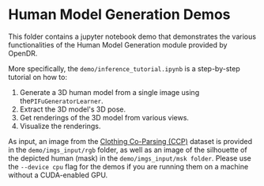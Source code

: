 # Human Model Generation Demos

This folder contains a jupyter notebook demo that demonstrates the various functionalities of the Human Model Generation module provided by OpenDR.

More specifically, the ```demo/inference_tutorial.ipynb```  is a step-by-step tutorial on how to:

1. Generate a 3D human model from a single image using the```PIFuGeneratorLearner```.
2. Extract the 3D model's 3D pose.
3. Get renderings of the 3D model from various views.
4. Visualize the renderings.

As input, an image from the [Clothing Co-Parsing (CCP)](https://github.com/bearpaw/clothing-co-parsing) dataset is provided in the ```demo/imgs_input/rgb``` folder, as well as an image of the silhouette of the depicted human (mask) in the ```demo/imgs_input/msk folder```.
Please use the `--device cpu` flag for the demos if you are running them on a machine without a CUDA-enabled GPU. 
